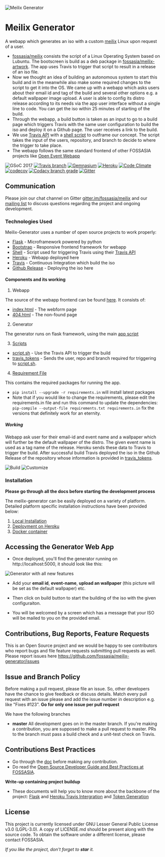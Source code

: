 ![Meilix Generator](/static/favicon/apple-icon-114x114.png)

# Meilix Generator

A webapp which generates an iso with a custom [meilix](https://github.com/fossasia/meilix) Linux upon request of a user. 

  - [fossasia/meilix](https://github.com/fossasia/meilix) consists the script of a Linux Operating System based on Lubuntu. The bootscreen is build as a deb package in [fossasia/meilix-artwork](https://github.com/fossasia/meilix-artwork). The app uses Travis to trigger that script to result in a release of an iso file.
  - Now we thought an idea of building an autonomous system to start this build and in the meanwhile also make some required changes to the script to get it into the OS. We came up with a webapp which asks users about their email id and tag of the build and several other options e.g. a default wallpaper image upload. A user is able to config its distro release according to its needs via the app user interface without a single line to code. You can get the iso within 25 minutes of starting of the build.
  - Through the webapp, a build button is taken as an input to go to a build page which triggers Travis with the same user configuration to build the iso and deploy it on a Github page. The user receives a link to the build.
  - We use [Travis API](https://blog.travis-ci.com/2017-04-06-api-v3-is-here) with a [shell script](/docs/installation/my_token.md) to outframe our concept. The script takes the input of the users, repository, and branch to decide to where the trigger to take place.
  - The webapp follows the same standard frontend of other FOSSASIA projects like [Open Event Webapp](https://github.com/fossasia/open-event-webapp)

![GSoC 2017](https://img.shields.io/badge/GSoC-2017-blue.svg) [![Travis branch](https://img.shields.io/travis/fossasia/meilix-generator/master.svg?style=flat-square)](https://travis-ci.org/fossasia/meilix-generator) [![Gemnasium](https://img.shields.io/gemnasium/fossasia/meilix-generator.svg?style=flat-square)](https://gemnasium.com/github.com/fossasia/meilix-generator) [![Heroku](https://heroku-badge.herokuapp.com/?app=meilix-generator)](https://meilix-generator.herokuapp.com/) [![Code Climate](https://codeclimate.com/github/fossasia/meilix-generator/badges/gpa.svg?branch=master)](https://codeclimate.com/github/fossasia/meilix-generator) [![codecov](https://codecov.io/gh/fossasia/meilix-generator/branch/master/graph/badge.svg)](https://codecov.io/gh/fossasia/meilix-generator) [![Codacy branch grade](https://img.shields.io/codacy/grade/2040e9769e0c446dbb400fc5a77d2dc2/master.svg?style=flat-square)](https://www.codacy.com/app/fossasia/meilix-generator) [![Gitter](https://badges.gitter.im/Join%20Chat.svg)](https://gitter.im/fossasia/meilix?utm_source=badge&utm_medium=badge&utm_campaign=pr-badge&utm_content=badge)

## Communication

Please join our chat channel on Gitter [gitter.im/fossasia/meilix](https://gitter.im/fossasia/meilix) and our [mailing list](https://groups.google.com/forum/#!forum/meilix) to discuss questions regarding the project and ongoing development. 


### Technologies Used

Meilix-Generator uses a number of open source projects to work properly:

* [Flask](http://flask.pocoo.org/) - Microframework powered by python
* [Bootstrap](http://getbootstrap.com/) - Responsive frontend framework for webapp
* [Shell](https://en.wikipedia.org/wiki/Unix_shell) - Script used for triggering Travis using their [Travis API](https://docs.travis-ci.com/user/triggering-builds/)
* [Heroku](https://www.heroku.com/) - Webapp deployed here
* [Travis](travis-ci.org) - Continuous Integration which build the iso
* [Github Release](https://help.github.com/articles/creating-releases/) - Deploying the iso here

#### Components and its working

1. Webapp

The source of the webapp frontend can be found [here](/templates). It consists of:

- [index.html](/templates/index.html) - The webform page
- [404.html](/templates/404.html) - The non-found page

2. Generator

The generator runs on flask framework, using the main [app script](/app.py)

3. [Scripts](/docs/installation/my_token.md)

- [script.sh](/script.sh) - Use the Travis API to trigger the build
- [travis_tokens](/travis_tokens) - Sends the user, repo and branch required for triggering to [script.sh](/script.sh).

4. [Requirement File](/requirements.in)

This contains the required packages for running the app.
- `pip install --upgrade -r requirements.in` will install latest packages
- Note that if you would like to change the requirements, please edit the requirements.in file and run this command to update the dependencies:
   `pip-compile --output-file requirements.txt requirements.in` fix the versions that definitely work for an eternity.

##### Working
Webapp ask user for their email-id and event name and a wallpaper which will further be the default wallpaper of the distro. The given event name is used as a tag name of the release.
Heroku sends these data to Travis to trigger the build. After successful build Travis deployed the iso in the Github Release of the repository whose information is provided in [travis_tokens](/travis_tokens).

![Build](/docs/images/build.png)
![Customize](/docs/images/customize.png)

### Installation

**Please go through all the docs before starting the development process**

The meilix-generator can be easily deployed on a variety of platform. Detailed platform specific installation instructions have been provided below:

1. [Local Installation](/docs/installation/local.md)
2. [Deployment on Heroku](/docs/installation/heroku.md)
3. [Docker container](/docs/installation/docker.md)

## Accessing the Generator Web App

 - Once deployed, you'll find the generator running on http://localhost:5000, it should look like this:

![Generator with all new features](docs/screenshots/meilix-1.gif)

 - Add your **email id**, **event-name**, **upload an wallpaper** (this picture will be set as the default wallpaper) etc.

 - Then click on build button to start the building of the iso with the given configuraiton.

 - You will be welcomed by a screen which has a message that your ISO will be mailed to you on the provided email.

## Contributions, Bug Reports, Feature Requests

This is an Open Source project and we would be happy to see contributors who report bugs and file feature requests submitting pull requests as well. Please report issues here https://github.com/fossasia/meilix-generator/issues

## Issue and Branch Policy

Before making a pull request, please file an issue. So, other developers have the chance to give feedback or discuss details. Match every pull request with an issue please and add the issue number in description e.g. like "Fixes #123".
**Go for only one issue per pull request**

We have the following branches
* **master**
    All development goes on in the master branch. If you're making a contribution, you are supposed to make a pull request to master. PRs to the branch must pass a build check and a unit-test check on Travis.

## Contributions Best Practices

* Go through the [doc](/.github/CONTRIBUTING.md) before making any contribution.
* Do read the [Open Source Developer Guide and Best Practices at FOSSASIA](https://blog.fossasia.org/open-source-developer-guide-and-best-practices-at-fossasia).

**Write-up containing project buildup**
* These documents will help you to know more about the backbone of the project: [Flask](https://docs.google.com/document/d/1TWsz0aP0vLwXwcTX1VC58lEYy5dM6xvxnAABEtzyUZY/edit?usp=sharing) and [Heroku Travis Intergration](https://docs.google.com/document/d/19xBAbjH04e_KlWwzGiDCDVAs4bLv-d-lcjKyr6bTRWE/edit?usp=sharing) and [Token Generation](https://docs.google.com/document/d/1agoZ3pSKjUfwSAJ3Yu0m-P08M4ERPIjiwSOSU3bubG0/edit?usp=sharing)


## License

This project is currently licensed under GNU Lesser General Public License v3.0 (LGPL-3.0). A copy of LICENSE.md should be present along with the source code. To obtain the software under a different license, please contact FOSSASIA.

*If you like the project, don't forget to **star** it.*
